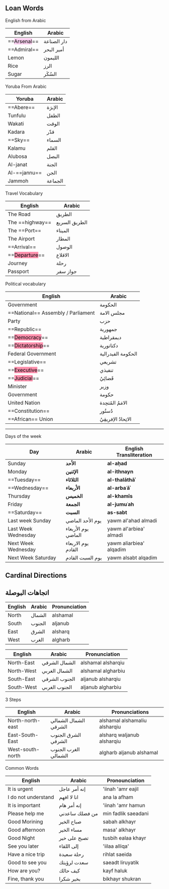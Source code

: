 ## Loan Words

English from Arabic

English | Arabic
---|---
==<mark style="background: #FFB8EBA6;">Arsenal</mark>== | دار الصناعة
==Admiral== | أمير البحر
Lemon | الليمون
Rice | الرز
Sugar | السُكَر

Yoruba From Arabic

Yoruba | Arabic
--- | ---
==Abere== | الإبرَة
Tunfulu | الطفل
Wakati | الوقت
Kadara | قدّر
==Sky== | السماء
Kalamu | القلم
Alubosa | البصل
Al-janat | الجنة
Al-==jannu== | الجن
Jammoh | الجماعة



Travel Vocabulary

English | Arabic
---|---
The Road | الطريق
The ==highway== | الطريق السريع
The ==Port== | الميناء
The Airport | المطار
==Arrival== | الوصول
==<mark style="background: #FF5582A6;">Departure</mark>== | الاقلاع 
Journey | رحلة
Passport | جواز سفر

Political vocabulary

English | Arabic
---|---
Government | الحكومة
==National== Assembly / Parliament | مجلس الامة
Party | حزب
==Republic== | جمهورية
==<mark style="background: #FF5582A6;">Democracy</mark>== | ديمقراطية
==<mark style="background: #FF5582A6;">Dictatorship</mark>== |دكتاتورية
Federal Government | الحكومة الفيدرالية
==Legislative== | تشريعي
==<mark style="background: #FF5582A6;">Executive</mark>== | تنفيذي
==<mark style="background: #FF5582A6;">Judicial</mark>== | قَضائِيُ
Minister | وزير
Government | حكومة
United Nation | الامَمُ المًتحِدة
==Constitution== | دُستُور
==African== Union | الاتِحادُ الاِفريقِيُ

---
Days of the week

| Day | Arabic | English Transliteration |
|---|---|---|
| Sunday | **الأحد** | **al-aḥad** |
| Monday | **الإثنين** | **al-ithnayn** |
| ==Tuesday== | **الثلاثاء** | **al-thalāthāʾ** |
| ==Wednesday== | **الأربعاء** | **al-arbaʿāʾ** |
| Thursday | **الخميس** | **al-khamīs** |
| Friday | **الجمعة** | **al-jumuʿah** |
| ==Saturday== | **السبت** | **as-sabt** |
| Last week Sunday | يوم الأحد الماضي | yawm al'ahad almadi |
| Last Week Wednesday | يوم الأربعاء الماضي | yawm al'arbiea' almadi
| Next Week Wednesday | يوم الاربعاء القادم | yawm aliarbiea' alqadim
| Next Week Saturday | يوم السبت القادم | yawm alsabt alqadim


## Cardinal Directions
## اتجاهات البوصلة

English | Arabic | Pronunciation
--- | --- | ---
North | الشمال | alshamal
South | الجنوب | aljanub
East | الشرق | alsharq
West | الغرب | algharb


English | Arabic | Pronunciation
--- | --- | ---
North-East | الشمال الشرقي| alshamal alsharqiu
North-West | الشمال الغربي | alshamal algharbiu
South-East | الجنوب الشرقي | aljanub alsharqiu
South-West | الجنوب الغربي | aljanub algharbiu


3 Steps


English | Arabic | Pronunciations
---| ---| ---
North-north-east | الشمال الشمالي الشرقي |alshamal alshamaliu alsharqiu
East-South-East | الشرق الجنوب الشرقي | alsharq waljanub alsharqiu
West-south-north | الغرب الجنوب الشمالي  | algharb aljanub alshamal



Common Words

English | Arabic | Pronounciation
--- | --- | ---
It is urgent | إنه أمر عاجل | 'iinah 'amr eajil
I do not understand | انا لا افهم| ana la afham
It  is important | إنه أمر هام | 'iinah 'amr hamun
Please help me | من فضلك ساعدني | min fadlik saeadani
Good Morining | صباح الخير | sabah alkhayr
Good afternoon | مساء الخير | masa' alkhayr
Good Night | تصبح على خير | tusbih ealaa khayr
See you later | إلى اللقاء | 'iilaa alliqa'
Have a nice trip | رحلة سعيدة | rihlat saeida
Good to see you | سعدت لرؤيتك | saeadt liruyatik
How are you? | كيف حالك | kayf haluk
Fine, thank you | بخير شكرا | bikhayr shukran